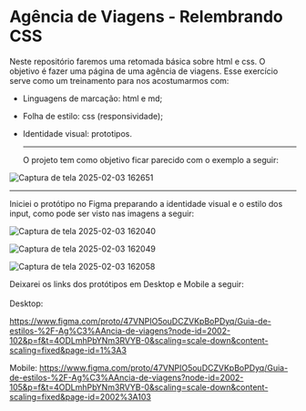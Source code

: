 # Agência de Viagens - Relembrando CSS

Neste repositório faremos uma retomada básica sobre html e css. O objetivo é fazer uma página de uma agência de viagens. Esse exercício serve como um treinamento para nos acostumarmos com:
* Linguagens de marcação: html e md;
* Folha de estilo: css (responsividade);
* Identidade visual: prototipos.

  <hr>
  O projeto tem como objetivo ficar parecido com o exemplo a seguir:

![Captura de tela 2025-02-03 162651](https://github.com/user-attachments/assets/72a97401-59bb-4df8-bb20-d7367aee7efc)

<hr>

  Iniciei o protótipo no Figma preparando a identidade visual e o estilo dos input, como pode ser visto nas imagens a seguir:

 ![Captura de tela 2025-02-03 162040](https://github.com/user-attachments/assets/4f971feb-7456-4621-9576-99818df720ef)

![Captura de tela 2025-02-03 162049](https://github.com/user-attachments/assets/b2c8b5a8-1777-4311-be44-6cceb614f229)

![Captura de tela 2025-02-03 162058](https://github.com/user-attachments/assets/492d7265-e35b-49ce-8ca4-3ef36a974131)

Deixarei os links dos protótipos em Desktop e Mobile a seguir:
<br>
<br>
Desktop:

https://www.figma.com/proto/47VNPIO5ouDCZVKpBoPDyq/Guia-de-estilos-%2F-Ag%C3%AAncia-de-viagens?node-id=2002-102&p=f&t=4ODLmhPbYNm3RVYB-0&scaling=scale-down&content-scaling=fixed&page-id=1%3A3

Mobile: https://www.figma.com/proto/47VNPIO5ouDCZVKpBoPDyq/Guia-de-estilos-%2F-Ag%C3%AAncia-de-viagens?node-id=2002-105&p=f&t=4ODLmhPbYNm3RVYB-0&scaling=scale-down&content-scaling=fixed&page-id=2002%3A103

<br>
<br>

